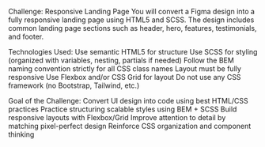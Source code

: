 Challenge: Responsive Landing Page
You will convert a Figma design into a fully responsive landing page using HTML5 and SCSS. The design includes common landing page sections such as header, hero, features, testimonials, and footer.

Technologies Used:
Use semantic HTML5 for structure
Use SCSS for styling (organized with variables, nesting, partials if needed)
Follow the BEM naming convention strictly for all CSS class names
Layout must be fully responsive
Use Flexbox and/or CSS Grid for layout
Do not use any CSS framework (no Bootstrap, Tailwind, etc.)

Goal of the Challenge:
Convert UI design into code using best HTML/CSS practices
Practice structuring scalable styles using BEM + SCSS
Build responsive layouts with Flexbox/Grid
Improve attention to detail by matching pixel-perfect design
Reinforce CSS organization and component thinking
